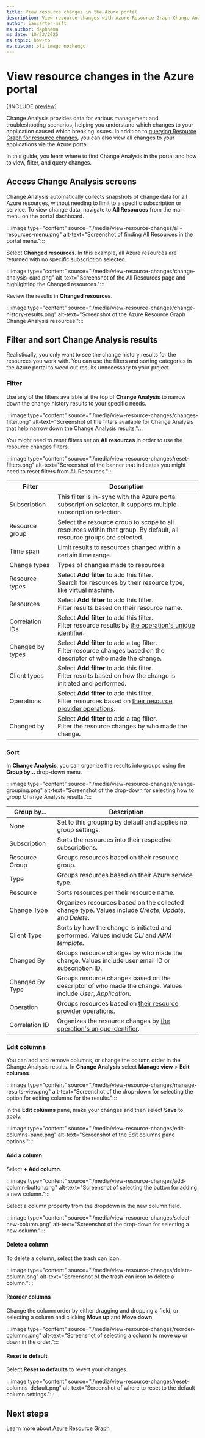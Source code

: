 ```yaml
---
title: View resource changes in the Azure portal
description: View resource changes with Azure Resource Graph Change Analysis in the Azure portal.
author: iancarter-msft
ms.author: daphnema
ms.date: 10/23/2025
ms.topic: how-to
ms.custom: sfi-image-nochange
---
```


# View resource changes in the Azure portal

[!INCLUDE [preview](../../includes/resource-graph/preview/change-analysis.md)]

Change Analysis provides data for various management and troubleshooting scenarios, helping you understand which changes to your application caused which breaking issues. In addition to [querying Resource Graph for resource changes](./get-resource-changes.md), you can also view all changes to your applications via the Azure portal.

In this guide, you learn where to find Change Analysis in the portal and how to view, filter, and query changes.

## Access Change Analysis screens

Change Analysis automatically collects snapshots of change data for all Azure resources, without  needing to limit to a specific subscription or service. To view change data, navigate to **All Resources** from the main menu on the portal dashboard.

:::image type="content" source="./media/view-resource-changes/all-resources-menu.png" alt-text="Screenshot of finding All Resources in the portal menu.":::

Select **Changed resources**. In this example, all Azure resources are returned with no specific subscription selected.

:::image type="content" source="./media/view-resource-changes/change-analysis-card.png" alt-text="Screenshot of the All Resources page and highlighting the Changed resources.":::

Review the results in **Changed resources**.

:::image type="content" source="./media/view-resource-changes/change-history-results.png" alt-text="Screenshot of the Azure Resource Graph Change Analysis resources.":::

## Filter and sort Change Analysis results

Realistically, you only want to see the change history results for the resources you work with. You can use the filters and sorting categories in the Azure portal to weed out results unnecessary to your project.

### Filter

Use any of the filters available at the top of **Change Analysis** to narrow down the change history results to your specific needs.

:::image type="content" source="./media/view-resource-changes/changes-filter.png" alt-text="Screenshot of the filters available for Change Analysis that help narrow down the Change Analysis results.":::

You might need to reset filters set on **All resources** in order to use the resource changes filters.

:::image type="content" source="./media/view-resource-changes/reset-filters.png" alt-text="Screenshot of the banner that indicates you might need to reset filters from All Resources.":::

| Filter | Description |
| ------ | ----------- |
| Subscription | This filter is in-sync with the Azure portal subscription selector. It supports multiple-subscription selection. |
| Resource group | Select the resource group to scope to all resources within that group. By default, all resource groups are selected. |
| Time span | Limit results to resources changed within a certain time range.  |
| Change types | Types of changes made to resources. |
| Resource types | Select **Add filter** to add this filter.</br> Search for resources by their resource type, like virtual machine. |
| Resources | Select **Add filter** to add this filter.</br> Filter results based on their resource name. |
| Correlation IDs | Select **Add filter** to add this filter.</br> Filter resource results by [the operation's unique identifier](../../../expressroute/get-correlation-id.md). |
| Changed by types | Select **Add filter** to add a tag filter.</br> Filter resource changes based on the descriptor of who made the change. |
| Client types | Select **Add filter** to add this filter.</br> Filter results based on how the change is initiated and performed. |
| Operations | Select **Add filter** to add this filter.</br> Filter resources based on [their resource provider operations](../../../role-based-access-control/resource-provider-operations.md). |
| Changed by | Select **Add filter** to add a tag filter.</br> Filter the resource changes by who made the change. |

### Sort

In **Change Analysis**, you can organize the results into groups using the **Group by...** drop-down menu.

:::image type="content" source="./media/view-resource-changes/change-grouping.png" alt-text="Screenshot of the drop-down for selecting how to group Change Analysis results.":::

| Group by... | Description |
| ------ | ----------- |
| None | Set to this grouping by default and applies no group settings. |
| Subscription | Sorts the resources into their respective subscriptions. |
| Resource Group | Groups resources based on their resource group. |
| Type | Groups resources based on their Azure service type.  |
| Resource | Sorts resources per their resource name. |
| Change Type | Organizes resources based on the collected change type. Values include _Create_, _Update_, and _Delete_. |
| Client Type | Sorts by how the change is initiated and performed. Values include _CLI_ and _ARM template_. |
| Changed By | Groups resource changes by who made the change. Values include user email ID or subscription ID. |
| Changed By Type | Groups resource changes based on the descriptor of who made the change. Values include _User_, _Application_.  |
| Operation | Groups resources based on [their resource provider operations](../../../role-based-access-control/resource-provider-operations.md). |
| Correlation ID | Organizes the resource changes by [the operation's unique identifier](../../../expressroute/get-correlation-id.md). |

### Edit columns

You can add and remove columns, or change the column order in the Change Analysis results. In **Change Analysis** select **Manage view** > **Edit columns**.

:::image type="content" source="./media/view-resource-changes/manage-results-view.png" alt-text="Screenshot of the drop-down for selecting the option for editing columns for the results.":::

In the **Edit columns** pane, make your changes and then select **Save** to apply.

:::image type="content" source="./media/view-resource-changes/edit-columns-pane.png" alt-text="Screenshot of the Edit columns pane options.":::

#### Add a column

Select **+ Add column**.

:::image type="content" source="./media/view-resource-changes/add-column-button.png" alt-text="Screenshot of selecting the button for adding a new column.":::

Select a column property from the dropdown in the new column field.

:::image type="content" source="./media/view-resource-changes/select-new-column.png" alt-text="Screenshot of the drop-down for selecting a new column.":::

#### Delete a column

To delete a column, select the trash can icon.

:::image type="content" source="./media/view-resource-changes/delete-column.png" alt-text="Screenshot of the trash can icon to delete a column.":::

#### Reorder columns

Change the column order by either dragging and dropping a field, or selecting a column and clicking **Move up** and **Move down**.

:::image type="content" source="./media/view-resource-changes/reorder-columns.png" alt-text="Screenshot of selecting a column to move up or down in the order.":::

#### Reset to default

Select **Reset to defaults** to revert your changes.

:::image type="content" source="./media/view-resource-changes/reset-columns-default.png" alt-text="Screenshot of where to reset to the default column settings.":::

## Next steps

Learn more about [Azure Resource Graph](../overview.md)
